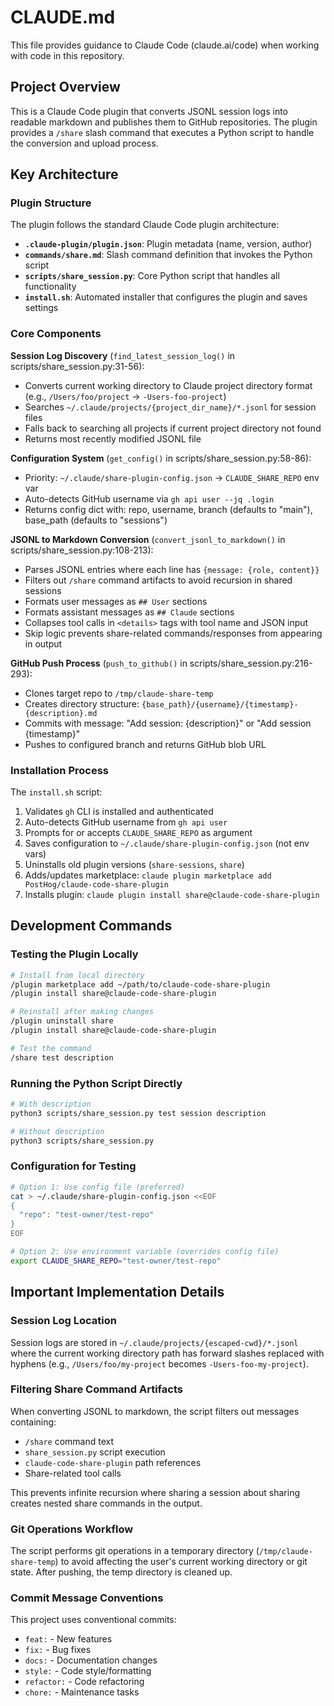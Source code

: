 # CLAUDE.md

This file provides guidance to Claude Code (claude.ai/code) when working with code in this repository.

## Project Overview

This is a Claude Code plugin that converts JSONL session logs into readable markdown and publishes them to GitHub repositories. The plugin provides a `/share` slash command that executes a Python script to handle the conversion and upload process.

## Key Architecture

### Plugin Structure

The plugin follows the standard Claude Code plugin architecture:

- **`.claude-plugin/plugin.json`**: Plugin metadata (name, version, author)
- **`commands/share.md`**: Slash command definition that invokes the Python script
- **`scripts/share_session.py`**: Core Python script that handles all functionality
- **`install.sh`**: Automated installer that configures the plugin and saves settings

### Core Components

**Session Log Discovery** (`find_latest_session_log()` in scripts/share_session.py:31-56):
- Converts current working directory to Claude project directory format (e.g., `/Users/foo/project` → `-Users-foo-project`)
- Searches `~/.claude/projects/{project_dir_name}/*.jsonl` for session files
- Falls back to searching all projects if current project directory not found
- Returns most recently modified JSONL file

**Configuration System** (`get_config()` in scripts/share_session.py:58-86):
- Priority: `~/.claude/share-plugin-config.json` → `CLAUDE_SHARE_REPO` env var
- Auto-detects GitHub username via `gh api user --jq .login`
- Returns config dict with: repo, username, branch (defaults to "main"), base_path (defaults to "sessions")

**JSONL to Markdown Conversion** (`convert_jsonl_to_markdown()` in scripts/share_session.py:108-213):
- Parses JSONL entries where each line has `{message: {role, content}}`
- Filters out `/share` command artifacts to avoid recursion in shared sessions
- Formats user messages as `## User` sections
- Formats assistant messages as `## Claude` sections
- Collapses tool calls in `<details>` tags with tool name and JSON input
- Skip logic prevents share-related commands/responses from appearing in output

**GitHub Push Process** (`push_to_github()` in scripts/share_session.py:216-293):
- Clones target repo to `/tmp/claude-share-temp`
- Creates directory structure: `{base_path}/{username}/{timestamp}-{description}.md`
- Commits with message: "Add session: {description}" or "Add session {timestamp}"
- Pushes to configured branch and returns GitHub blob URL

### Installation Process

The `install.sh` script:
1. Validates `gh` CLI is installed and authenticated
2. Auto-detects GitHub username from `gh api user`
3. Prompts for or accepts `CLAUDE_SHARE_REPO` as argument
4. Saves configuration to `~/.claude/share-plugin-config.json` (not env vars)
5. Uninstalls old plugin versions (`share-sessions`, `share`)
6. Adds/updates marketplace: `claude plugin marketplace add PostHog/claude-code-share-plugin`
7. Installs plugin: `claude plugin install share@claude-code-share-plugin`

## Development Commands

### Testing the Plugin Locally

```bash
# Install from local directory
/plugin marketplace add ~/path/to/claude-code-share-plugin
/plugin install share@claude-code-share-plugin

# Reinstall after making changes
/plugin uninstall share
/plugin install share@claude-code-share-plugin

# Test the command
/share test description
```

### Running the Python Script Directly

```bash
# With description
python3 scripts/share_session.py test session description

# Without description
python3 scripts/share_session.py
```

### Configuration for Testing

```bash
# Option 1: Use config file (preferred)
cat > ~/.claude/share-plugin-config.json <<EOF
{
  "repo": "test-owner/test-repo"
}
EOF

# Option 2: Use environment variable (overrides config file)
export CLAUDE_SHARE_REPO="test-owner/test-repo"
```

## Important Implementation Details

### Session Log Location

Session logs are stored in `~/.claude/projects/{escaped-cwd}/*.jsonl` where the current working directory path has forward slashes replaced with hyphens (e.g., `/Users/foo/my-project` becomes `-Users-foo-my-project`).

### Filtering Share Command Artifacts

When converting JSONL to markdown, the script filters out messages containing:
- `/share` command text
- `share_session.py` script execution
- `claude-code-share-plugin` path references
- Share-related tool calls

This prevents infinite recursion where sharing a session about sharing creates nested share commands in the output.

### Git Operations Workflow

The script performs git operations in a temporary directory (`/tmp/claude-share-temp`) to avoid affecting the user's current working directory or git state. After pushing, the temp directory is cleaned up.

### Commit Message Conventions

This project uses conventional commits:
- `feat:` - New features
- `fix:` - Bug fixes
- `docs:` - Documentation changes
- `style:` - Code style/formatting
- `refactor:` - Code refactoring
- `chore:` - Maintenance tasks
